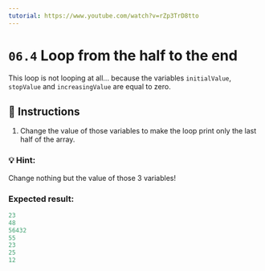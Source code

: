 ```yaml
---
tutorial: https://www.youtube.com/watch?v=rZp3TrD8tto
---
```


# `06.4` Loop from the half to the end

This loop is not looping at all... because the variables `initialValue`, `stopValue` and `increasingValue` are equal to zero.

## 📝 Instructions

1. Change the value of those variables to make the loop print only the last half of the array.

### :bulb: Hint:

Change nothing but the value of those 3 variables!

### Expected result:

```js
23
48
56432
55
23
25
12
```